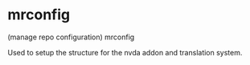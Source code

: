 mrconfig
========

(manage repo configuration) mrconfig

Used to setup the structure for the nvda addon and translation system.

